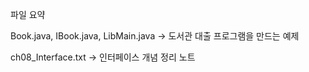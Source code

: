 파일 요약 


Book.java, IBook.java, LibMain.java -> 도서관 대출 프로그램을 만드는 예제

ch08_Interface.txt -> 인터페이스 개념 정리 노트 
